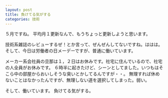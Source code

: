 ```yaml
---
layout: post
title: 負けてる気がする
categories: 技術
---
```


５月ですね。
平均月１更新なんで、もうちょっと更新しようと思います。

技術系雑誌のレビューするぜ！とか言って、ぜんぜんしてないですね。ははは。
そして、今日は労働者の日メーデーですが、普通に働いています。

メーカー系会社員の旦那は１，２日はお休みです。社宅に住んでいるので、社宅の人全員がお休みです。
６時半に起きたけど、シーンとしてました。いつもはそこら中の部屋からおいしそうな臭いとかしてるんですが・・。
無理すれば休めないことはなかったんですが、無理しない道を選択してしまった。弱い。

そして、働いています。
負けてる気がする。

